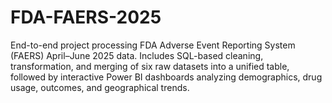 # FDA-FAERS-2025
End-to-end project processing FDA Adverse Event Reporting System (FAERS) April–June 2025 data. Includes SQL-based cleaning, transformation, and merging of six raw datasets into a unified table, followed by interactive Power BI dashboards analyzing demographics, drug usage, outcomes, and geographical trends.
